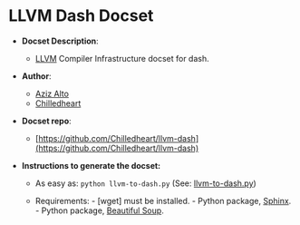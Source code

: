 LLVM Dash Docset
=======================

- __Docset Description__:
    - [LLVM](http://llvm.org/) Compiler Infrastructure docset for dash.

- __Author__:
    - [Aziz Alto](https://github.com/iamaziz)
    - [Chilledheart](https://github.com/Chilledheart)

- __Docset repo__:
    - [https://github.com/Chilledheart/llvm-dash](https://github.com/Chilledheart/llvm-dash)

- __Instructions to generate the docset:__
	- As easy as:
	``
		python llvm-to-dash.py
	``
	 (See: [llvm-to-dash.py](https://github.com/iamaziz/llvm-dash/blob/master/llvm-to-dash.py))

	- Requirements:
          - [wget] must be installed.
          - Python package, [Sphinx](http://sphinx-doc.org/).
          - Python package, [Beautiful Soup](https://pypi.python.org/pypi/beautifulsoup4/4.3.2).
